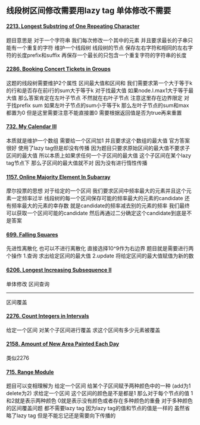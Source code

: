 线段树区间修改需要用lazy tag 单体修改不需要
---------
#### [2213. Longest Substring of One Repeating Character](https://leetcode.cn/problems/longest-substring-of-one-repeating-character/)
题目意思是 对于一个字符串 我们每次修改一个其中的元素 并且要求最长的子串只能有一个重复的字符 维护一个线段树 线段树的节点 保存左右字符和相同的左右字符的长度prefix和suffix 再保存一个最长的只包含一个重复字符的字符串的长度

#### [2286. Booking Concert Tickets in Groups](https://leetcode.cn/problems/booking-concert-tickets-in-groups/)
这题的线段树需要维护2个属性 区间最大值和区间和 
我们需要求第一个大于等于k的行和是否存在前i行的sum大于等于k
对于找最大值 如果node.l.max1大于等于最大值 那么答案肯定在左叶子节点 不然就在右叶子节点 注意这里存在边界限定
对于找prefix sum 如果左叶子节点的sum小于等于k 那么左叶子节点的sum和max都置为0 但是这里需要注意不能直接置0 需要根据返回值是否为true再来重置 

#### [732. My Calendar III](https://leetcode.cn/problems/my-calendar-iii/)
本质就是维护一个数组 需要给一个区间加1 并且要求这个数组的最大值 
官方答案很好 使用了lazy tag但是却没有传播 因为题目只要求原始区间的最大值不要求子区间的最大值 所以本质上如果求任何一个子区间的最大值 这个子区间在某个lazy tag节点下 那么子区间的最大值就不对 因为没有进行惰性传播

#### [1157. Online Majority Element In Subarray](https://leetcode.cn/problems/online-majority-element-in-subarray/)
摩尔投票的思想
对于给定的一个区间 我们要求区间中频率最大的元素并且这个元素一定频率过半 线段树的每一个区间保存可能的频率最大的元素的candidate
还有频率最大的元素的幸存数 就是candidate的频率减去别的元素的频率 我们最终可以获取一个区间可能的candidate 然后再通过二分确定这个candidate到底是不是答案

#### [699. Falling Squares](https://leetcode.cn/problems/falling-squares/)
先进性离散化 也可以不进行离散化 直接选择10^9作为右边界
题目就是需要进行两个操作 1.查询 求出给定区间的最大值 2.update 将给定区间的最大值赋值为新的数 

#### [6206. Longest Increasing Subsequence II](https://leetcode.cn/problems/longest-increasing-subsequence-ii/)
单体修改 区间查询

-------------------------
区间覆盖
#### [2276. Count Integers in Intervals](https://leetcode.cn/problems/count-integers-in-intervals/)
给定一个区间 对某个子区间进行覆盖 求这个区间有多少元素被覆盖 

#### [2158. Amount of New Area Painted Each Day](https://leetcode.cn/problems/amount-of-new-area-painted-each-day/)
类似2276

#### [715. Range Module](https://leetcode.cn/problems/range-module/)
题目可以变相理解为 给定一个区间 给某个子区间赋予两种颜色中的一种 (add为1 delete为2) 求给定一个区间 这个区间的颜色是不是都是1 那么对于每个节点的值 1和2就是表示两种颜色 0就是表示没有颜色或者存在多种颜色的重叠 
对于多种颜色的区间覆盖问题 都不需要lazy tag 因为lazy tag的值和节点的值是一样的 虽然省略了lazy tag 但是不能忘记还是需要向下传播的


<!--stackedit_data:
eyJoaXN0b3J5IjpbLTE1ODg3Nzk1NjddfQ==
-->
